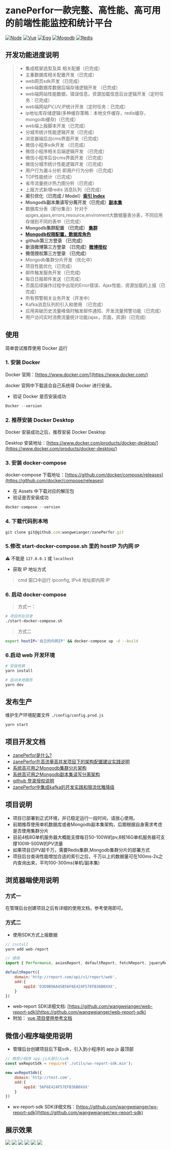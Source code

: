 # zanePerfor一款完整、高性能、高可用的前端性能监控和统计平台

[![Node](https://img.shields.io/badge/node-8.9.0~10.15.1-green.svg?style=plastic)](https://nodejs.org/en/)
[![Vue](https://img.shields.io/badge/vue-2.0+-blue.svg?style=plastic)](https://cn.vuejs.org/)
[![Egg](https://img.shields.io/badge/egg-2.0-green.svg?style=plastic)](https://eggjs.org/)
[![Mogodb](https://img.shields.io/badge/mogodb-4.0+-brightgreen.svg?style=plastic)](https://www.mongodb.com/)
[![Redis](https://img.shields.io/badge/redis-5.0+-green.svg?style=plastic)](https://redis.io/)

## 开发功能进度说明

> * 集成框架选型及其 相关配置（已完成）
> * 主重数据库相关配置开发（已完成）
> * web网页sdk开发（已完成）
> * web端数据库数据后端存储逻辑开发 （已完成）
> * web端网站性能数据，错误信息，资源加载信息后台逻辑开发（定时任务：已完成）
> * web端网站PV,UV,IP统计开发（定时任务：已完成）
> * ip地址库存储逻辑(多种缓存策略：本地文件缓存，redis缓存，mongodb缓存)（已完成）
> * web端上报脚本开发（已完成）
> * 分城市统计性能逻辑开发（已完成）
> * 浏览器端后台cms界面开发（已完成）
> * 微信小程序sdk开发 （已完成）
> * 微信小程序相关后端逻辑开发 （已完成）
> * 微信小程序后台cms界面开发（已完成）
> * 微信分城市统计性能逻辑开发（已完成）
> * 用户行为漏斗分析 即用户行为分析（已完成）
> * TOP性能统计（已完成）
> * 省市流量统计热力图分析（已完成）
> * 上报方式新增redis 消息队列（已完成）
> * **索引优化（已完成 / Model）[索引 Index](https://blog.csdn.net/qappleh/article/details/95097931)**
> * **Mongodb副本集读写分离开发（已完成）[副本集](https://blog.csdn.net/xjxy52o/article/details/127838851)**
> * 数据库分表（即分集合）针对于apges,ajaxs,errors,resource,enviroment大数据量表分表，不同应用存储到不同的表中（已完成）
> * **Mongodb集群配置 （已完成） [集群](https://blog.csdn.net/bxg_kyjgs/article/details/125784629?utm_medium=distribute.pc_relevant.none-task-blog-2~default~baidujs_baidulandingword~default-0-125784629-blog-128968829.235^v38^pc_relevant_sort_base1&spm=1001.2101.3001.4242.1&utm_relevant_index=3)**
> * **[Mongodb权限配置，数据库角色](https://codeleading.com/article/50673248991/)**
> * **github第三方登录 （已完成）**
> * **新浪微博第三方登录 （已完成）[微博授权](https://blog.csdn.net/weixin_49319422/article/details/110551048)**
> * **微信授权第三方登录 （已完成）**
> * Mongodb集群分片开发（优化中）
> * 项目性能优化（已完成）
> * 邮件触发服务开发（已完成)
> * 每日日报邮件发送（已完成）
> * 页面后续操作过程中出现的Error错误、Ajax性能、资源加载的上报（已完成）
> * 所有预警相关业务开发（开发中）
> * Kafka消息队列的引入和使用 （已完成）
> * 应用突破历史流量峰值时触发邮件通知、开发流量预警功能（已完成）
> * 用户访问实时消费流量统计功能(ajax，页面，资源)（已完成)

## 使用

简单尝试推荐使用 Docker 运行

### 1. 安装 Docker

Docker 官网：[https://www.docker.com/](https://www.docker.com/)

docker 官网中下载适合自己系统得 Docker 进行安装。

* 验证 Docker 是否安装成功

```ts
Docker --version
```

### 2. 推荐安装 Docker Desktop

Docker 安装成功之后，推荐安装 Docker Desktop

Desktop 安装地址：[https://www.docker.com/products/docker-desktop/](https://www.docker.com/products/docker-desktop/)

### 3. 安装 docker-compose

docker-compose 下载地址：[https://github.com/docker/compose/releases](https://github.com/docker/compose/releases)

* 在 Assets 中下载对应的解压包
* 验证是否安装成功

```ts
docker-compose --version
```

### 4. 下载代码到本地

```ts
git clone git@github.com:wangweianger/zanePerfor.git
```

### 5.修改 start-docker-compose.sh 里的 hostIP 为内网 IP

⚠️ 不能是 `127.0.0.1` 或 `localhost`

* 获取 IP 地址方式

> cmd 窗口中运行 ipconfig, IPv4 地址即内网 IP

### 6. 启动 docker-compose

> 方式一：

```sh
# 项目所在目录
./start-docker-compose.sh
```

> 方式二

```sh
export hostIP='自己的内网IP' && docker-compose up -d --build
```

### 6.启动 web 开发环境

```sh
# 安装依赖
yarn install

# 启动本地服务
yarn dev
```

## 发布生产

维护生产环境配置文件 `./config/config.prod.js`

```ts
yarn start
```

## 项目开发文档

* [zanePerfor是什么?](https://github.com/wangweianger/zanePerfor/blob/master/docs/index.md)
* [zanePerfor在高流量高并发项目下的架构配置建议实践说明](https://juejin.cn/post/6844903815255179272)
* [系统高可用之Mongodb集群分片架构](https://juejin.cn/post/6844903714369568782)
* [系统高可用之Mongodb副本集读写分离架构](https://juejin.cn/post/6844903713715273742)
* [github 登录授权说明](https://github.com/wangweianger/zanePerfor/blob/master/docs/github.md)
* [zanePerfor中集成kafka的开发实践和限流优雅降级](https://juejin.cn/post/6844903766139879438)

## 项目说明

* 项目已部署到正式环境，并已稳定运行一段时间，请放心使用。
* 前期推荐使用单机数据库或者Mongodb副本集架构，后期根据自身需求考虑是否使用集群分片
* 目前4核8G单机服务器大概能支撑每日50-100W的pv,8核16G单机服务器可支撑100W-500W的PV流量
* 如果项目日PV超千万，需要Redis集群,Mongodb集群分片的部署方式
* 项目后台查询性能增加合适的索引之后，千万以上的数据量可在100ms-2s之内查询出来，平均100-300ms(单机/副本集)

## 浏览器端使用说明

### 方式一

在管理后台创建项目之后有详细的使用文档，参考使用即可。

### 方式二

* 使用SDK方式上报数据

```js
// install
yarn add web-report

// 使用
import { Performance, axiosReport, defaultReport, fetchReport, jqueryReport } from 'web-report'

defaultReport({
    domain:'http://report.com/api/v1/report/web',
    add:{
        appId:'D3D9B9AA45B56F6E424F57EFB36B0XXX',
    }
})
```

* web-report SDK详细文档: [https://github.com/wangweianger/web-report-sdk](https://github.com/wangweianger/web-report-sdk)
* 附加： [vue 项目使用参考文档](./docs/vue.md)

## 微信小程序端使用说明

* 管理后台创建项目后下载sdk，引入到小程序的 app.js 最顶部

```js
// 微信小程序 app.js头部引入sdk
const wxRepotSdk = require('./utils/wx-report-sdk.min');

new wxRepotSdk({
    domain:'http://test.com',
    add:{
        appId:'56F6E424F57EFB36B0XXX'
    }
})
```

* wx-report-sdk SDK详细文档：[https://github.com/wangweianger/wx-report-sdk](https://github.com/wangweianger/wx-report-sdk)

## 展示效果

![](https://github.com/wangweianger/zanePerfor/blob/master/demo/01.png)
![](https://github.com/wangweianger/zanePerfor/blob/master/demo/02.png)
![](https://github.com/wangweianger/zanePerfor/blob/master/demo/03.png)
![](https://github.com/wangweianger/zanePerfor/blob/master/demo/04.png)
![](https://github.com/wangweianger/zanePerfor/blob/master/demo/09.png)
![](https://github.com/wangweianger/zanePerfor/blob/master/demo/012.png)
